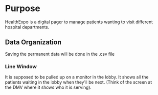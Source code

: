 # Purpose
HealthExpo is a digital pager to manage patients wanting to visit different hospital departments.

## Data Organization
Saving the permanent data will be done in the .csv file

### Line Window
It is supposed to be pulled up on a monitor in the lobby. It shows all the patients waiting in the lobby when they'll be next. (Think of the screen at the DMV where it shows who it is serving).
